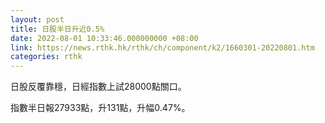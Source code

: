 ```yaml
---
layout: post
title: 日股半日升近0.5%
date: 2022-08-01 10:33:46.000000000 +08:00
link: https://news.rthk.hk/rthk/ch/component/k2/1660301-20220801.htm
categories: rthk
---
```


日股反覆靠穩，日經指數上試28000點關口。

指數半日報27933點，升131點，升幅0.47%。
